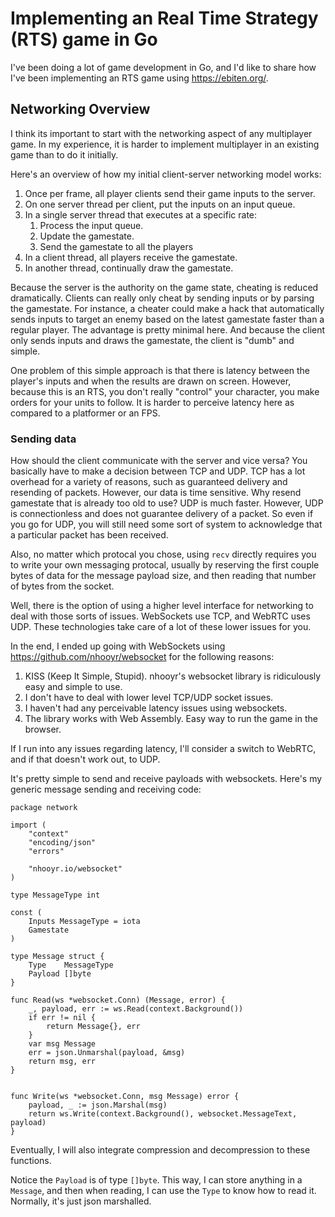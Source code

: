 # Implementing an Real Time Strategy (RTS) game in Go
I've been doing a lot of game development in Go, and I'd like to share how I've been implementing an RTS game using https://ebiten.org/.

## Networking Overview
I think its important to start with the networking aspect of any multiplayer game. In my experience, it is harder to implement multiplayer in an existing game than to do it initially.

Here's an overview of how my initial client-server networking model works:

1. Once per frame, all player clients send their game inputs to the server.
2. On one server thread per client, put the inputs on an input queue.
3. In a single server thread that executes at a specific rate:  
    1. Process the input queue.
    2. Update the gamestate.
    3. Send the gamestate to all the players
4. In a client thread, all players receive the gamestate.
5. In another thread, continually draw the gamestate.

Because the server is the authority on the game state, cheating is reduced dramatically. Clients can really only cheat by sending inputs or by parsing the gamestate. For instance, a cheater could make a hack that automatically sends inputs to target an enemy based on the latest gamestate faster than a regular player. The advantage is pretty minimal here. And because the client only sends inputs and draws the gamestate, the client is "dumb" and simple.

One problem of this simple approach is that there is latency between the player's inputs and when the results are drawn on screen. However, because this is an RTS, you don't really "control" your character, you make orders for your units to follow. It is harder to perceive latency here as compared to a platformer or an FPS.

### Sending data
How should the client communicate with the server and vice versa? You basically have to make a decision between TCP and UDP. TCP has a lot overhead for a variety of reasons, such as guaranteed delivery and resending of packets. However, our data is time sensitive. Why resend gamestate that is already too old to use? UDP is much faster. However, UDP is connectionless and does not guarantee delivery of a packet. So even if you go for UDP, you will still need some sort of system to acknowledge that a particular packet has been received.

Also, no matter which protocal you chose, using `recv` directly requires you to write your own messaging protocal, usually by reserving the first couple bytes of data for the message payload size, and then reading that number of bytes from the socket.

Well, there is the option of using a higher level interface for networking to deal with those sorts of issues. WebSockets use TCP, and WebRTC uses UDP. These technologies take care of a lot of these lower issues for you.

In the end, I ended up going with WebSockets using https://github.com/nhooyr/websocket for the following reasons:
1) KISS (Keep It Simple, Stupid). nhooyr's websocket library is ridiculously easy and simple to use.
2) I don't have to deal with lower level TCP/UDP socket issues.
3) I haven't had any perceivable latency issues using websockets.
4) The library works with Web Assembly. Easy way to run the game in the browser.

If I run into any issues regarding latency, I'll consider a switch to WebRTC, and if that doesn't work out, to UDP.

It's pretty simple to send and receive payloads with websockets. Here's my generic message sending and receiving code:
```golang
package network

import (
	"context"
	"encoding/json"
	"errors"

	"nhooyr.io/websocket"
)

type MessageType int

const (
    Inputs MessageType = iota
    Gamestate
)

type Message struct {
	Type    MessageType
	Payload []byte
}

func Read(ws *websocket.Conn) (Message, error) {
	_, payload, err := ws.Read(context.Background())
	if err != nil {
		return Message{}, err
	}
	var msg Message
	err = json.Unmarshal(payload, &msg)
	return msg, err
}


func Write(ws *websocket.Conn, msg Message) error {
	payload, _ := json.Marshal(msg)
	return ws.Write(context.Background(), websocket.MessageText, payload)
}
```
Eventually, I will also integrate compression and decompression to these functions.

Notice the `Payload` is of type `[]byte`. This way, I can store anything in a `Message`, and then when reading, I can use the `Type` to know how to read it. Normally, it's just json marshalled.

